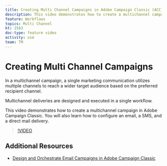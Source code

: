 ```yaml
---
title: Creating Multi Channel Campaigns in Adobe Campaign Classic (ACC)
description: This video demonstrates how to create a multichannel campaign in Adobe Campaign Classic. You will also learn how to  configure an email, a SMS, and a direct mail delivery.
feature: Workflows
topics: Multi Channel
kt: 1563
doc-type: feature video
activity: use
team: TM
---
```


# Creating Multi Channel Campaigns

In a multichannel campaign, a single marketing communication utilizes multiple channels to reach a wider target audience based on the preferred recipient channel.

Multichannel deliveries are designed and executed in a single workflow.

This video demonstrates how to create a multichannel campaign in Adobe Campaign Classic. You will also learn how to  configure an email, a SMS, and a direct mail delivery.

>[!VIDEO](https://video.tv.adobe.com/v/24981?quality=12)

## Additional Resources

* [Design and Orchestrate Email Campaigns in Adobe Campaign Classic](https://helpx.adobe.com/campaign/classic/how-to/design-orchestrate-email-campaigns-in-campaign-classic.html)
  